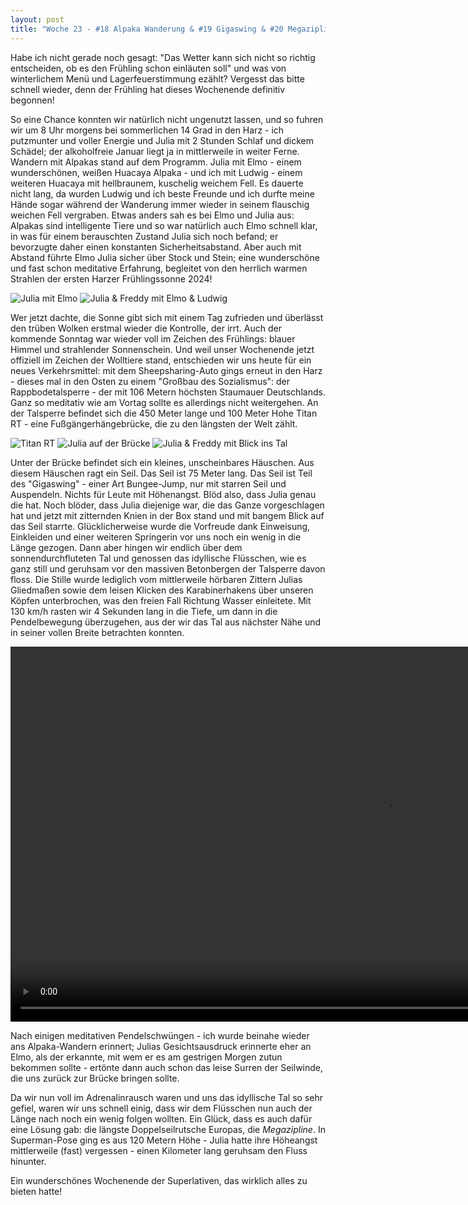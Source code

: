 ```yaml
---
layout: post
title: "Woche 23 - #18 Alpaka Wanderung & #19 Gigaswing & #20 Megazipline"
---
```


Habe ich nicht gerade noch gesagt: "Das Wetter kann sich nicht so richtig entscheiden, ob es den Frühling schon einläuten soll" und was von winterlichem Menü und Lagerfeuerstimmung ezählt? Vergesst das bitte schnell wieder, denn der Frühling hat dieses Wochenende definitiv begonnen!

So eine Chance konnten wir natürlich nicht ungenutzt lassen, und so fuhren wir um 8 Uhr morgens bei sommerlichen 14 Grad in den Harz - ich putzmunter und voller Energie und Julia mit 2 Stunden Schlaf und dickem Schädel; der alkoholfreie Januar liegt ja in mittlerweile in weiter Ferne. Wandern mit Alpakas stand auf dem Programm. Julia mit Elmo - einem wunderschönen, weißen Huacaya Alpaka - und ich mit Ludwig - einem weiteren Huacaya mit hellbraunem, kuschelig weichem Fell. Es dauerte nicht lang, da wurden Ludwig und ich beste Freunde und ich durfte meine Hände sogar während der Wanderung immer wieder in seinem flauschig weichen Fell vergraben. Etwas anders sah es bei Elmo und Julia aus: Alpakas sind intelligente Tiere und so war natürlich auch Elmo schnell klar, in was für einem berauschten Zustand Julia sich noch befand; er bevorzugte daher einen konstanten Sicherheitsabstand. Aber auch mit Abstand führte Elmo Julia sicher über Stock und Stein; eine wunderschöne und fast schon meditative Erfahrung, begleitet von den herrlich warmen Strahlen der ersten Harzer Frühlingssonne 2024!

![Julia mit Elmo](/images/023_01.png)
![Julia & Freddy mit Elmo & Ludwig](/images/023_02.png)

Wer jetzt dachte, die Sonne gibt sich mit einem Tag zufrieden und überlässt den trüben Wolken erstmal wieder die Kontrolle, der irrt. Auch der kommende Sonntag war wieder voll im Zeichen des Frühlings: blauer Himmel und strahlender Sonnenschein. Und weil unser Wochenende jetzt offiziell im Zeichen der Wolltiere stand, entschieden wir uns heute für ein neues Verkehrsmittel: mit dem Sheepsharing-Auto gings erneut in den Harz - dieses mal in den Osten zu einem "Großbau des Sozialismus": der Rappbodetalsperre - der mit 106 Metern höchsten Staumauer Deutschlands. Ganz so meditativ wie am Vortag sollte es allerdings nicht weitergehen. An der Talsperre befindet sich die 450 Meter lange und 100 Meter Hohe Titan RT - eine Fußgängerhängebrücke, die zu den längsten der Welt zählt.

![Titan RT](/images/023_03.png)
![Julia auf der Brücke](/images/023_04.png)
![Julia & Freddy mit Blick ins Tal](/images/023_05.png)

Unter der Brücke befindet sich ein kleines, unscheinbares Häuschen. Aus diesem Häuschen ragt ein Seil. Das Seil ist 75 Meter lang. Das Seil ist Teil des "Gigaswing" - einer Art Bungee-Jump, nur mit starren Seil und Auspendeln. Nichts für Leute mit Höhenangst. Blöd also, dass Julia genau die hat. Noch blöder, dass Julia diejenige war, die das Ganze vorgeschlagen hat und jetzt mit zitternden Knien in der Box stand und mit bangem Blick auf das Seil starrte. Glücklicherweise wurde die Vorfreude dank Einweisung, Einkleiden und einer weiteren Springerin vor uns noch ein wenig in die Länge gezogen. Dann aber hingen wir endlich über dem sonnendurchfluteten Tal und genossen das idyllische Flüsschen, wie es ganz still und geruhsam vor den massiven Betonbergen der Talsperre davon floss. Die Stille wurde lediglich vom mittlerweile hörbaren Zittern Julias Gliedmaßen sowie dem leisen Klicken des Karabinerhakens über unseren Köpfen unterbrochen, was den freien Fall Richtung Wasser einleitete. Mit 130 km/h rasten wir 4 Sekunden lang in die Tiefe, um dann in die Pendelbewegung überzugehen, aus der wir das Tal aus nächster Nähe und in seiner vollen Breite betrachten konnten.

<video controls playsinline height="600" src="/images/023_06.mov">
Dein Browser unterstützt leider keine Videos. Downloade Dir Chromme, Firefox etc. Es lohnt sich - wirklich!
</video>

Nach einigen meditativen Pendelschwüngen - ich wurde beinahe wieder ans Alpaka-Wandern erinnert; Julias Gesichtsausdruck erinnerte eher an Elmo, als der erkannte, mit wem er es am gestrigen Morgen zutun bekommen sollte - ertönte dann auch schon das leise Surren der Seilwinde, die uns zurück zur Brücke bringen sollte.

Da wir nun voll im Adrenalinrausch waren und uns das idyllische Tal so sehr gefiel, waren wir uns schnell einig, dass wir dem Flüsschen nun auch der Länge nach noch ein wenig folgen wollten. Ein Glück, dass es auch dafür eine Lösung gab: die längste Doppelseilrutsche Europas, die *Megazipline*. In Superman-Pose ging es aus 120 Metern Höhe - Julia hatte ihre Höheangst mittlerweile (fast) vergessen - einen Kilometer lang geruhsam den Fluss hinunter.

Ein wunderschönes Wochenende der Superlativen, das wirklich alles zu bieten hatte!
